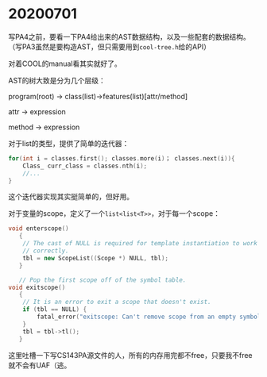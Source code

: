 # 20200701

写PA4之前，要看一下PA4给出来的AST数据结构，以及一些配套的数据结构。（写PA3虽然是要构造AST，但只需要用到`cool-tree.h`给的API）

对着COOL的manual看其实就好了。

AST的树大致是分为几个层级：

program(root) -> class(list)->features(list)[attr/method]

attr -> expression

method -> expression

对于list的类型，提供了简单的迭代器：

```C++
for(int i = classes.first(); classes.more(i)； classes.next(i)){
    Class_ curr_class = classes.nth(i);
    //...
}
```

这个迭代器实现其实挺简单的，但好用。

对于变量的scope，定义了一个`list<list<T>>`，对于每一个scope：

```C++
void enterscope()
   {
    // The cast of NULL is required for template instantiation to work
    // correctly.
    tbl = new ScopeList((Scope *) NULL, tbl);
   }

   // Pop the first scope off of the symbol table.
void exitscope()
   {
    // It is an error to exit a scope that doesn't exist.
    if (tbl == NULL) {
        fatal_error("exitscope: Can't remove scope from an empty symbol table.");
    }
    tbl = tbl->tl();
   }
```

这里吐槽一下写CS143PA源文件的人，所有的内存用完都不free，只要我不free就不会有UAF（逃。

